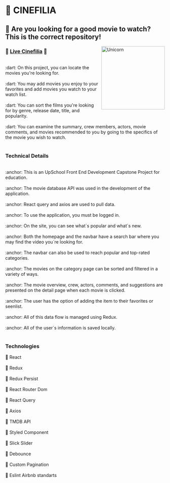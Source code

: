 # :movie_camera: CINEFILIA 

## :loudspeaker: Are you looking for a good movie to watch? This is the correct repository!
<img align="right" width=200px alt="Unicorn" src="https://media2.giphy.com/media/3o7rc0qU6m5hneMsuc/giphy.gif?cid=ecf05e477ynq9ryv3dqw0lthyt423zxjwyhqw7q8zddbv74g&rid=giphy.gif&ct=g" />

### :tada: <a href="https://cinefilia.netlify.app/">Live Cinefilia</a> :tada:
<br/>
:dart: On this project, you can locate the movies you're looking for. <br/> <br/>
:dart: You may add movies you enjoy to your favorites and add movies you watch to your watch list. <br/> <br/>
:dart: You can sort the films you're looking for by genre, release date, title, and popularity. <br/> <br/>
:dart: You can examine the summary, crew members, actors, movie comments, and movies recommended to you by going to the specifics of the movie you wish to watch. <br/> <br/>



### Technical Details

<br/>
:anchor: This is an UpSchool Front End Development Capstone Project for education. <br /> <br />
:anchor: The movie database API was used in the development of the application. <br /> <br />
:anchor: React query and axios are used to pull data. <br /> <br />
:anchor: To use the application, you must be logged in. <br /> <br />
:anchor: On the site, you can see what`s popular and what`s new. <br /> <br />
:anchor: Both the homepage and the navbar have a search bar where you may find the video you`re looking for. <br /> <br />
:anchor: The navbar can also be used to reach popular and top-rated categories. <br /> <br />
:anchor: The movies on the category page can be sorted and filtered in a variety of ways. <br /> <br />
:anchor: The movie overview, crew, actors, comments, and suggestions are presented on the detail page when each movie is clicked. <br /> <br />
:anchor: The user has the option of adding the item to their favorites or seenlist. <br /> <br />
:anchor: All of this data flow is managed using Redux. <br /> <br />
:anchor: All of the user`s information is saved locally. <br /> <br />

### Technologies 
:rocket: React <br/> <br />
:rocket: Redux <br/> <br />
:rocket: Redux Persist <br/> <br />
:rocket: React Router Dom <br/> <br />
:rocket: React Query <br/> <br />
:rocket: Axios <br/> <br />
:rocket: TMDB API <br/> <br />
:rocket: Styled Component <br/> <br />
:rocket: Slick Slider <br/> <br />
:rocket: Debounce <br/> <br />
:rocket: Custom Pagination <br/> <br />
:rocket: Eslint Airbnb standarts <br/> <br />
